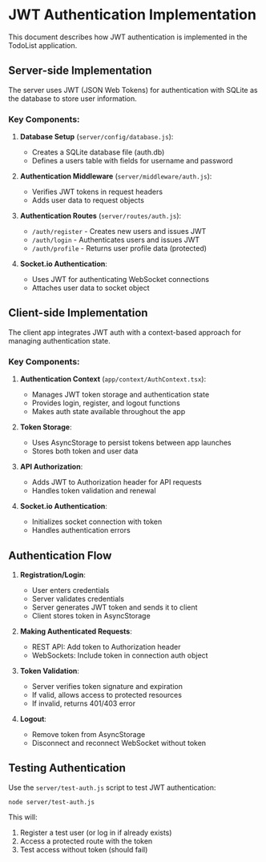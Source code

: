 # JWT Authentication Implementation

This document describes how JWT authentication is implemented in the TodoList application.

## Server-side Implementation

The server uses JWT (JSON Web Tokens) for authentication with SQLite as the database to store user information.

### Key Components:

1. **Database Setup** (`server/config/database.js`):
   - Creates a SQLite database file (auth.db)
   - Defines a users table with fields for username and password

2. **Authentication Middleware** (`server/middleware/auth.js`):
   - Verifies JWT tokens in request headers
   - Adds user data to request objects

3. **Authentication Routes** (`server/routes/auth.js`):
   - `/auth/register` - Creates new users and issues JWT
   - `/auth/login` - Authenticates users and issues JWT
   - `/auth/profile` - Returns user profile data (protected)

4. **Socket.io Authentication**:
   - Uses JWT for authenticating WebSocket connections
   - Attaches user data to socket object

## Client-side Implementation

The client app integrates JWT auth with a context-based approach for managing authentication state.

### Key Components:

1. **Authentication Context** (`app/context/AuthContext.tsx`):
   - Manages JWT token storage and authentication state
   - Provides login, register, and logout functions
   - Makes auth state available throughout the app

2. **Token Storage**:
   - Uses AsyncStorage to persist tokens between app launches
   - Stores both token and user data

3. **API Authorization**:
   - Adds JWT to Authorization header for API requests
   - Handles token validation and renewal

4. **Socket.io Authentication**:
   - Initializes socket connection with token
   - Handles authentication errors

## Authentication Flow

1. **Registration/Login**:
   - User enters credentials
   - Server validates credentials
   - Server generates JWT token and sends it to client
   - Client stores token in AsyncStorage

2. **Making Authenticated Requests**:
   - REST API: Add token to Authorization header
   - WebSockets: Include token in connection auth object

3. **Token Validation**:
   - Server verifies token signature and expiration
   - If valid, allows access to protected resources
   - If invalid, returns 401/403 error

4. **Logout**:
   - Remove token from AsyncStorage
   - Disconnect and reconnect WebSocket without token

## Testing Authentication

Use the `server/test-auth.js` script to test JWT authentication:

```
node server/test-auth.js
```

This will:
1. Register a test user (or log in if already exists)
2. Access a protected route with the token
3. Test access without token (should fail)
